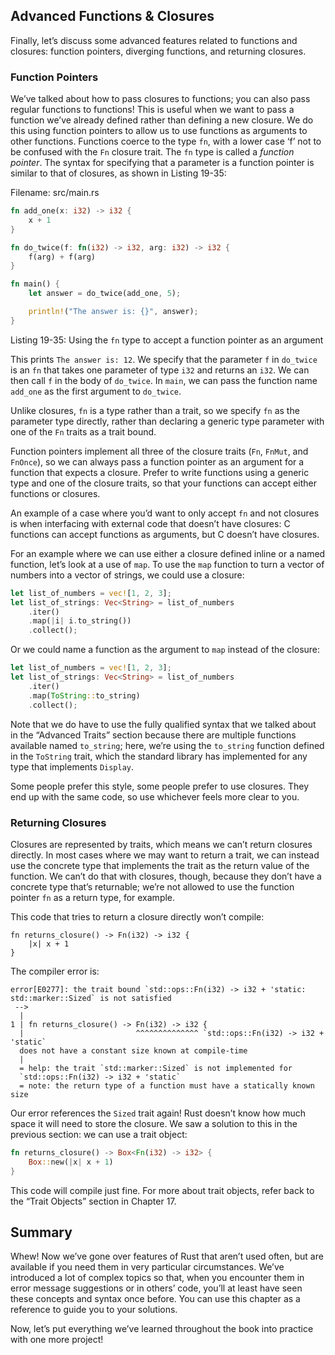 ## Advanced Functions & Closures

Finally, let’s discuss some advanced features related to functions and
closures: function pointers, diverging functions, and returning closures.

### Function Pointers

We’ve talked about how to pass closures to functions; you can also pass regular
functions to functions! This is useful when we want to pass a function we’ve
already defined rather than defining a new closure. We do this using function
pointers to allow us to use functions as arguments to other functions.
Functions coerce to the type `fn`, with a lower case ‘f’ not to be confused
with the `Fn` closure trait. The `fn` type is called a *function pointer*. The
syntax for specifying that a parameter is a function pointer is similar to that
of closures, as shown in Listing 19-35:

<span class="filename">Filename: src/main.rs</span>

```rust
fn add_one(x: i32) -> i32 {
    x + 1
}

fn do_twice(f: fn(i32) -> i32, arg: i32) -> i32 {
    f(arg) + f(arg)
}

fn main() {
    let answer = do_twice(add_one, 5);

    println!("The answer is: {}", answer);
}
```

<span class="caption">Listing 19-35: Using the `fn` type to accept a function
pointer as an argument</span>

This prints `The answer is: 12`. We specify that the parameter `f` in
`do_twice` is an `fn` that takes one parameter of type `i32` and returns an
`i32`. We can then call `f` in the body of `do_twice`. In `main`, we can pass
the function name `add_one` as the first argument to `do_twice`.

Unlike closures, `fn` is a type rather than a trait, so we specify `fn` as the
parameter type directly, rather than declaring a generic type parameter with
one of the `Fn` traits as a trait bound.

Function pointers implement all three of the closure traits (`Fn`, `FnMut`, and
`FnOnce`), so we can always pass a function pointer as an argument for a
function that expects a closure. Prefer to write functions using a generic type
and one of the closure traits, so that your functions can accept either
functions or closures.

An example of a case where you’d want to only accept `fn` and not closures is
when interfacing with external code that doesn’t have closures: C functions can
accept functions as arguments, but C doesn’t have closures.

For an example where we can use either a closure defined inline or a named
function, let’s look at a use of `map`. To use the `map` function to turn a
vector of numbers into a vector of strings, we could use a closure:

```rust
let list_of_numbers = vec![1, 2, 3];
let list_of_strings: Vec<String> = list_of_numbers
    .iter()
    .map(|i| i.to_string())
    .collect();
```

Or we could name a function as the argument to `map` instead of the closure:

```rust
let list_of_numbers = vec![1, 2, 3];
let list_of_strings: Vec<String> = list_of_numbers
    .iter()
    .map(ToString::to_string)
    .collect();
```

Note that we do have to use the fully qualified syntax that we talked about in
the “Advanced Traits” section because there are multiple functions available
named `to_string`; here, we’re using the `to_string` function defined in the
`ToString` trait, which the standard library has implemented for any type that
implements `Display`.

Some people prefer this style, some people prefer to use closures. They end up
with the same code, so use whichever feels more clear to you.

### Returning Closures

Closures are represented by traits, which means we can’t return closures
directly. In most cases where we may want to return a trait, we can instead use
the concrete type that implements the trait as the return value of the
function. We can’t do that with closures, though, because they don’t have a
concrete type that’s returnable; we’re not allowed to use the function pointer
`fn` as a return type, for example.

This code that tries to return a closure directly won’t compile:

```rust,ignore
fn returns_closure() -> Fn(i32) -> i32 {
    |x| x + 1
}
```

The compiler error is:

```text
error[E0277]: the trait bound `std::ops::Fn(i32) -> i32 + 'static:
std::marker::Sized` is not satisfied
 -->
  |
1 | fn returns_closure() -> Fn(i32) -> i32 {
  |                         ^^^^^^^^^^^^^^ `std::ops::Fn(i32) -> i32 + 'static`
  does not have a constant size known at compile-time
  |
  = help: the trait `std::marker::Sized` is not implemented for
  `std::ops::Fn(i32) -> i32 + 'static`
  = note: the return type of a function must have a statically known size
```

Our error references the `Sized` trait again! Rust doesn’t know how much space
it will need to store the closure. We saw a solution to this in the previous
section: we can use a trait object:

```rust
fn returns_closure() -> Box<Fn(i32) -> i32> {
    Box::new(|x| x + 1)
}
```

This code will compile just fine. For more about trait objects, refer back to
the “Trait Objects” section in Chapter 17.

## Summary

Whew! Now we’ve gone over features of Rust that aren’t used often, but are
available if you need them in very particular circumstances. We’ve introduced a
lot of complex topics so that, when you encounter them in error message
suggestions or in others’ code, you’ll at least have seen these concepts and
syntax once before. You can use this chapter as a reference to guide you to
your solutions.

Now, let’s put everything we’ve learned throughout the book into practice with
one more project!
